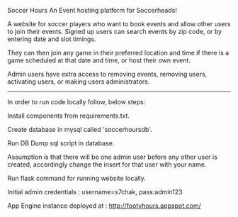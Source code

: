 Soccer Hours
An Event hosting platform for Soccerheads!


A website for soccer players who want to book events and allow other users to join their events.
Signed up users can search events by zip code, or by entering date and slot timings.

They can then join any game in their preferred location and time if there is a game scheduled at that date and time, or host their own event.

Admin users have extra access to removing events, removing users, activating users, or making users administrators.


-------------------------------------------------------------------



In order to run code locally follow, below steps:

Install components from requirements.txt.

Create database in mysql called 'soccerhoursdb'.

Run DB Dump sql script in database.

Assumption is that there will be one admin user before any other user is created, accordingly change the insert for that user with your name.

Run flask command for running website locally.

Initial admin credentials : username=s7chak, pass:admin123

App Engine instance deployed at : http://footyhours.appspot.com/




